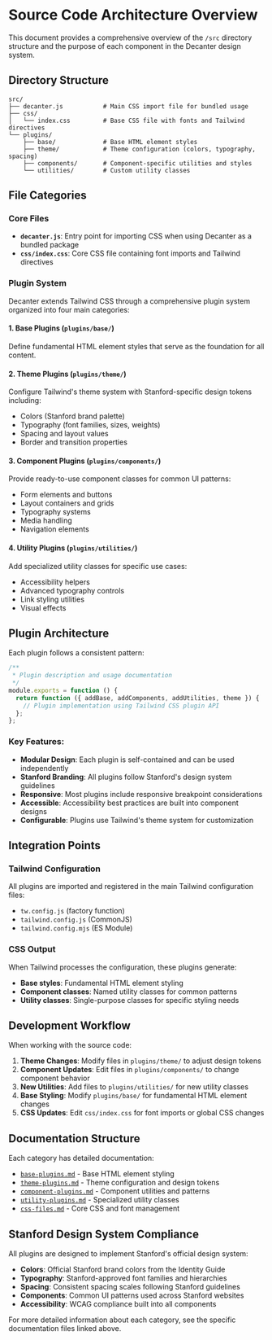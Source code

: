# Source Code Architecture Overview

This document provides a comprehensive overview of the `/src` directory structure and the purpose of each component in the Decanter design system.

## Directory Structure

```
src/
├── decanter.js           # Main CSS import file for bundled usage
├── css/
│   └── index.css         # Base CSS file with fonts and Tailwind directives
└── plugins/
    ├── base/             # Base HTML element styles
    ├── theme/            # Theme configuration (colors, typography, spacing)
    ├── components/       # Component-specific utilities and styles
    └── utilities/        # Custom utility classes
```

## File Categories

### Core Files
- **`decanter.js`**: Entry point for importing CSS when using Decanter as a bundled package
- **`css/index.css`**: Core CSS file containing font imports and Tailwind directives

### Plugin System
Decanter extends Tailwind CSS through a comprehensive plugin system organized into four main categories:

#### 1. Base Plugins (`plugins/base/`)
Define fundamental HTML element styles that serve as the foundation for all content.

#### 2. Theme Plugins (`plugins/theme/`)
Configure Tailwind's theme system with Stanford-specific design tokens including:
- Colors (Stanford brand palette)
- Typography (font families, sizes, weights)
- Spacing and layout values
- Border and transition properties

#### 3. Component Plugins (`plugins/components/`)
Provide ready-to-use component classes for common UI patterns:
- Form elements and buttons
- Layout containers and grids
- Typography systems
- Media handling
- Navigation elements

#### 4. Utility Plugins (`plugins/utilities/`)
Add specialized utility classes for specific use cases:
- Accessibility helpers
- Advanced typography controls
- Link styling utilities
- Visual effects

## Plugin Architecture

Each plugin follows a consistent pattern:

```javascript
/**
 * Plugin description and usage documentation
 */
module.exports = function () {
  return function ({ addBase, addComponents, addUtilities, theme }) {
    // Plugin implementation using Tailwind CSS plugin API
  };
};
```

### Key Features:
- **Modular Design**: Each plugin is self-contained and can be used independently
- **Stanford Branding**: All plugins follow Stanford's design system guidelines
- **Responsive**: Most plugins include responsive breakpoint considerations
- **Accessible**: Accessibility best practices are built into component designs
- **Configurable**: Plugins use Tailwind's theme system for customization

## Integration Points

### Tailwind Configuration
All plugins are imported and registered in the main Tailwind configuration files:
- `tw.config.js` (factory function)
- `tailwind.config.js` (CommonJS)
- `tailwind.config.mjs` (ES Module)

### CSS Output
When Tailwind processes the configuration, these plugins generate:
- **Base styles**: Fundamental HTML element styling
- **Component classes**: Named utility classes for common patterns
- **Utility classes**: Single-purpose classes for specific styling needs

## Development Workflow

When working with the source code:

1. **Theme Changes**: Modify files in `plugins/theme/` to adjust design tokens
2. **Component Updates**: Edit files in `plugins/components/` to change component behavior
3. **New Utilities**: Add files to `plugins/utilities/` for new utility classes
4. **Base Styling**: Modify `plugins/base/` for fundamental HTML element changes
5. **CSS Updates**: Edit `css/index.css` for font imports or global CSS changes

## Documentation Structure

Each category has detailed documentation:
- [`base-plugins.md`](./base-plugins.md) - Base HTML element styling
- [`theme-plugins.md`](./theme-plugins.md) - Theme configuration and design tokens
- [`component-plugins.md`](./component-plugins.md) - Component utilities and patterns
- [`utility-plugins.md`](./utility-plugins.md) - Specialized utility classes
- [`css-files.md`](./css-files.md) - Core CSS and font management

## Stanford Design System Compliance

All plugins are designed to implement Stanford's official design system:
- **Colors**: Official Stanford brand colors from the Identity Guide
- **Typography**: Stanford-approved font families and hierarchies
- **Spacing**: Consistent spacing scales following Stanford guidelines
- **Components**: Common UI patterns used across Stanford websites
- **Accessibility**: WCAG compliance built into all components

For more detailed information about each category, see the specific documentation files linked above.
